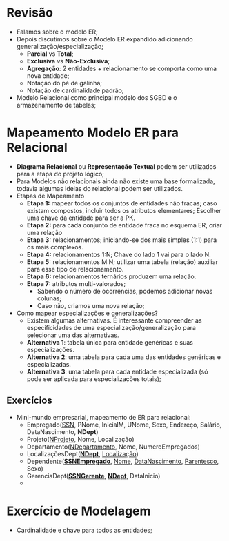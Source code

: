 # Revisão

- Falamos sobre o modelo ER;
- Depois discutimos sobre o Modelo ER expandido adicionando generalização/especialização;
  - **Parcial** vs **Total**;
  - **Exclusiva** vs **Não-Exclusiva**;
  - **Agregação**: 2 entidades + relacionamento se comporta como uma nova entidade;
  - Notação do pé de galinha;
  - Notação de cardinalidade padrão;
- Modelo Relacional como principal modelo dos SGBD e o armazenamento de tabelas;

# Mapeamento Modelo ER para Relacional

- **Diagrama Relacional** ou **Representação Textual** podem ser utilizados para a etapa do projeto lógico;
- Para Modelos não relacionais ainda não existe uma base formalizada, todavia algumas ideias do relacional podem ser utilizados.
- Etapas de Mapeamento
  - **Etapa 1:** mapear todos os conjuntos de entidades não fracas; caso existam compostos, incluir todos os atributos elementares; Escolher uma chave da entidade para ser a PK.
  - **Etapa 2:** para cada conjunto de entidade fraca no esquema ER, criar uma relação 
  - **Etapa 3:** relacionamentos; iniciando-se dos mais simples (1:1) para os mais complexos.
  - **Etapa 4:** relacionamentos 1:N; Chave do lado 1 vai para o lado N.
  - **Etapa 5:** relacionamentos M:N; utilizar uma tabela (relação) auxiliar para esse tipo de relacionamento.
  - **Etapa 6:** relacionamentos ternários produzem uma relação.
  - **Etapa 7:** atributos multi-valorados;
    - Sabendo o número de ocorrências, podemos adicionar novas colunas;
    - Caso não, criamos uma nova relação;
- Como mapear especializações e generalizações?
  - Existem algumas alternativas. É interessante compreender as especificidades de uma especialização/generalização para selecionar uma das alternativas.
  - **Alternativa 1**: tabela única para entidade genéricas e suas especializações.
  - **Alternativa 2**: uma tabela para cada uma das entidades genéricas e especializadas.
  - **Alternativa 3**: uma tabela para cada entidade especializada (só pode ser aplicada para especializações totais);

## Exercícios

- Mini-mundo empresarial, mapeamento de ER para relacional:
  - Empregado(<u>SSN</u>, PNome, InicialM, UNome, Sexo, Endereço, Salário, DataNascimento, **NDept**)
  - Projeto(<u>NProjeto</u>, Nome, Localização)
  - Departamento(<u>NDepartamento</u>, Nome, NumeroEmpregados)
  - LocalizaçõesDept(<u>**NDept**</u>, <u>Localização</u>)
  - Dependente(<u>**SSNEmpregado**</u>, <u>Nome</u>, <u>DataNascimento</u>, <u>Parentesco</u>, Sexo)
  - GerenciaDept(<u>**SSNGerente**</u>, <u>**NDept**</u>, DataInicio)
  - 

# Exercício de Modelagem

- Cardinalidade e chave para todos as entidades;